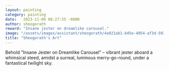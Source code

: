 ```yaml
---
layout: painting
category: painting
date:   2023-11-09 08:27:55 -0800
author: sheogorath
reward: "Insane jester on dreamlike carousel."
image: "/assets/images/assistant/sheogorath/4a921ab1-b45e-4054-af3d-5936db381074.png"
title: "Sheogorath's Art"
---
```

Behold "Insane Jester on Dreamlike Carousel" – vibrant jester aboard a whimsical steed, amidst a surreal, luminous merry-go-round, under a fantastical twilight sky.